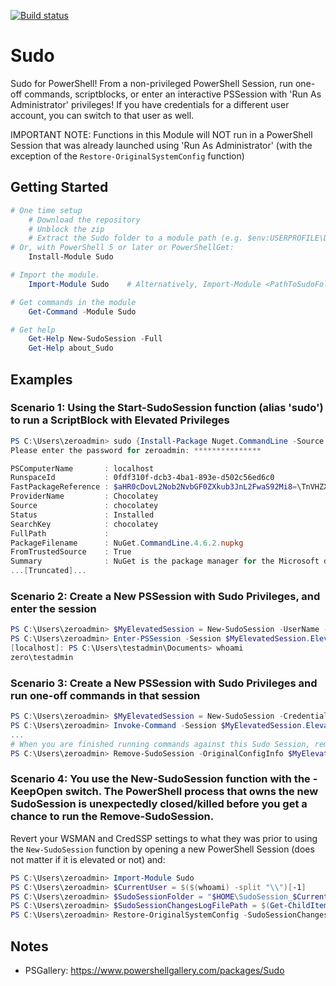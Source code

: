 [![Build status](https://ci.appveyor.com/api/projects/status/github/pldmgg/sudo?branch=master&svg=true)](https://ci.appveyor.com/project/pldmgg/sudo/branch/master)


# Sudo
Sudo for PowerShell! From a non-privileged PowerShell Session, run one-off commands, scriptblocks, or enter an interactive PSSession with 'Run As Administrator' privileges! If you have credentials for a different user account, you can switch to that user as well.

IMPORTANT NOTE: Functions in this Module will NOT run in a PowerShell Session that was already launched using 'Run As Administrator' (with the exception of the `Restore-OriginalSystemConfig` function)

## Getting Started

```powershell
# One time setup
    # Download the repository
    # Unblock the zip
    # Extract the Sudo folder to a module path (e.g. $env:USERPROFILE\Documents\WindowsPowerShell\Modules)
# Or, with PowerShell 5 or later or PowerShellGet:
    Install-Module Sudo

# Import the module.
    Import-Module Sudo    # Alternatively, Import-Module <PathToSudoFolder>

# Get commands in the module
    Get-Command -Module Sudo

# Get help
    Get-Help New-SudoSession -Full
    Get-Help about_Sudo
```

## Examples

### Scenario 1: Using the Start-SudoSession function (alias 'sudo') to run a ScriptBlock with Elevated Privileges

```powershell
PS C:\Users\zeroadmin> sudo {Install-Package Nuget.CommandLine -Source chocolatey}
Please enter the password for zeroadmin: ***************

PSComputerName       : localhost
RunspaceId           : 0fdf310f-dcb3-4ba1-893e-d502c56ed6c0
FastPackageReference : $aHR0cDovL2Nob2NvbGF0ZXkub3JnL2FwaS92Mi8=\TnVHZXQuQ29tbWFuZExpbmU=\NC42LjI=\Y2hvY29sYXRleQ==
ProviderName         : Chocolatey
Source               : chocolatey
Status               : Installed
SearchKey            : chocolatey
FullPath             :
PackageFilename      : NuGet.CommandLine.4.6.2.nupkg
FromTrustedSource    : True
Summary              : NuGet is the package manager for the Microsoft development platforms
...[Truncated]...
```

### Scenario 2: Create a New PSSession with Sudo Privileges, and enter the session

```powershell
PS C:\Users\zeroadmin> $MyElevatedSession = New-SudoSession -UserName -Credentials $TestAdminCreds
PS C:\Users\zeroadmin> Enter-PSSession -Session $MyElevatedSession.ElevatedPSSession
[localhost]: PS C:\Users\testadmin\Documents> whoami
zero\testadmin
```

### Scenario 3: Create a New PSSession with Sudo Privileges and run one-off commands in that session

```powershell
PS C:\Users\zeroadmin> $MyElevatedSession = New-SudoSession -Credentials $ZeroAdminCreds
PS C:\Users\zeroadmin> Invoke-Command -Session $MyElevatedSession.ElevatedPSSession -Scriptblock {Install-Package Nuget.CommandLine -Source chocolatey}
...
# When you are finished running commands against this Sudo Session, remove it via:
PS C:\Users\zeroadmin> Remove-SudoSession -OriginalConfigInfo $MyElevatedSesion.WSManAndRegistryChanges -SessionToRemove $MyElevatedSession.ElevatedPSSession

```

### Scenario 4: You use the New-SudoSession function with the -KeepOpen switch. The PowerShell process that owns the new SudoSession is unexpectedly closed/killed before you get a chance to run the Remove-SudoSession.

Revert your WSMAN and CredSSP settings to what they was prior to using the `New-SudoSession` function by opening a new PowerShell Session (does not matter if it is elevated or not) and:

```powershell
PS C:\Users\zeroadmin> Import-Module Sudo
PS C:\Users\zeroadmin> $CurrentUser = $($(whoami) -split "\\")[-1]
PS C:\Users\zeroadmin> $SudoSessionFolder = "$HOME\SudoSession_$CurrentUser_$(Get-Date -Format MMddyyy)"
PS C:\Users\zeroadmin> $SudoSessionChangesLogFilePath = $(Get-ChildItem -Path $SudoSessionFolder -File -Filter "SudoSession_Config_Changes*.xml" | Sort-Object -Property CreationTime)[-1].FullName
PS C:\Users\zeroadmin> Restore-OriginalSystemConfig -SudoSessionChangesLogFilePath $SudoSessionChangesLogFilePath

```

## Notes

* PSGallery: https://www.powershellgallery.com/packages/Sudo